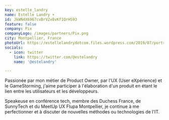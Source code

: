 ```yaml
---
key: estelle_landry
name: Estelle Landry ☀️
id: JkWN4X6967cvBrV2x8vKf1QrHS93
feature: false
company: Pix
companyLogo: /images/partners/Pix.png
city: Montpellier, France
photoUrl: https://estellelandrydotcom.files.wordpress.com/2019/07/portrait.png?w=2048
socials:
  - icon: twitter
    link: https://twitter.com/@estelandry
    name: '@estelandry'

---
```


Passionée par mon métier de Product Owner, par l'UX (User eXpérience) et le GameStorming, j'aime participer à l'élaboration d'un produit en étant le lien entre les utilisateurs et les développeurs.

Speakeuse en conférence tech, membre des Duchess France, de SunnyTech et du MeetUp UX Flupa Montpellier, je continue à me perfectionner et à discuter de nouvelles méthodes ou technologies de l'IT.
